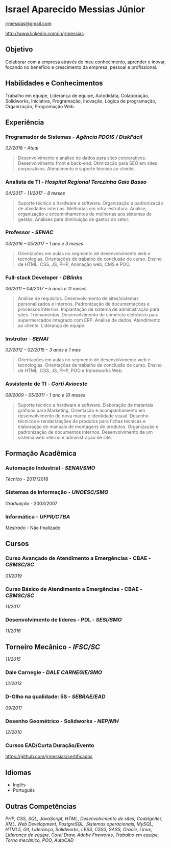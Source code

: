 # Israel Aparecido Messias Júnior
jrmessias@gmail.com

http://www.linkedin.com/in/jrmessias

## Objetivo
Colaborar com a empresa através de meu conhecimento, aprender e inovar, focando no benefício e crescimento da empresa, pessoal e profissional.

## Habilidades e Conhecimentos
Trabalho em equipe, Liderança de equipe, Autodidata, Colaboração, Solidworks, Iniciativa, Programação, Inovação, Lógica de programação, Organização, Programação Web.

## Experiência

### Programador de Sistemas - *Agência PDOIS / DiskFácil*
*02/2018 – Atual*
> Desenvolvimento e análise de dados para sites corporativos. Desenvolvimento front e back-end. Otimização para SEO em sites corporativos. Atendimento e suporte técnico ao cliente.

### Analista de TI - *Hospital Regional Terezinha Gaio Basso*
*04/2017 – 11/2017 – 8 meses*
> Suporte técnico a hardware e software. Organização e padronização de atividades internas. Melhorias em infra-estrutura. Análise, organização e encaminhamentos de melhorias aos sistemas de gestão. Análises para diminuição de gastos do setor.

### Professor - *SENAC*
*03/2016 – 05/2017 – 1 ano e 3 meses*
> Orientações em aulas no segmento de desenvolvimento web e tecnologias. Orientações de trabalho de conclusão de curso. Ensino de HTML, CSS, JS, PHP, Animação web, CMS e POO.

### Full-stack Developer - *DBlinks*
*06/2011 – 04/2017 – 5 anos e 11 meses*
> Análise de requisitos. Desenvolvimento de sites/sistemas personalizados e internos. Padronização de documentações e processos internos. Implantação de sistema de administração para sites. Treinamentos. Desenvolvimento de comércio eletrônico para supermercados integrado com ERP. Análise de dados. Atendimento ao cliente. Liderança de equipe.

### Instrutor - *SENAI*
*02/2012 – 02/2015 – 3 anos e 1 mes*
> Orientações em aulas no segmento de desenvolvimento web e tecnologias. Orientações de trabalho de conclusão de curso. Ensino de HTML, CSS, JS, PHP, POO e frameworks Web.

### Assistente de TI - *Corti Avioeste*
*08/2009 – 05/2011 – 1 ano e 10 meses*
> Suporte técnico a hardware e software. Elaboração de materiais gráficos para Marketing. Orientação e acompanhamento em desenvolvimento de nova marca e identidade visual. Desenho técnicos e renderizações de produtos para fichas técnicas e elaboração de manuais de montagens de produtos. Organização e padronização de documentos internos. Desenvolvimento de um sistema web interno e administração de site.

## Formação Acadêmica
### Automação Industrial - *SENAI/SMO*
*Técnico* - 2017/2018

### Sistemas de Informação - *UNOESC/SMO*
*Graduação* - 2003/2007

### Informática - *UFPR/CTBA*
*Mestrado* - Não finalizado

## Cursos
### Curso Avançado de Atendimento a Emergências - CBAE - *CBMSC/SC*
*01/2019*

### Curso Básico de Atendimento a Emergências - CBAE - *CBMSC/SC*
*11/2017*

### Desenvolvimento de líderes - PDL - *SESI/SMO*
*11/2016*

## Torneiro Mecânico - *IFSC/SC*
*11/2015*

### Dale Carnegie -  *DALE CARNEGIE/SMO*
*12/2013*

### D-Olho na qualidade: 5S - *SEBRAE/EAD*
*09/2011*

### Desenho Geométrico - Solidworks - *NEP/MH*
*12/2010*

### Cursos EAD/Curta Duração/Evento
https://github.com/jrmessias/certificados

## Idiomas
- Inglês
- Português

## Outras Competências
*PHP, CSS, SQL, JavaScript, HTML, Desenvolvimento de sites, CodeIgniter, XML, Web Development, PostgreSQL, Sistemas operacionais, MySQL, HTML5, Git, Liderança, Solidworks, LESS, CSS3, SASS, Oracle, Linux, Liderança de equipe, Corel Draw, Adobe Fireworks, Trabalho em equipe, Torno mecânico, POO, AutoCAD*
